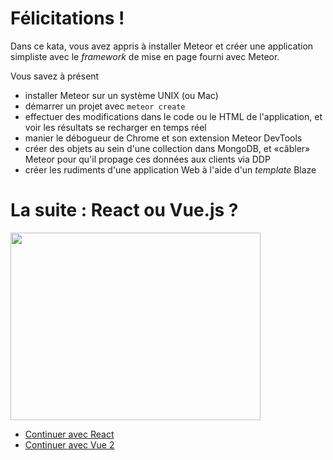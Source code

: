 # Félicitations !

Dans ce kata, vous avez appris à installer Meteor et créer une
application simpliste avec le *framework* de mise en page fourni avec
Meteor.

Vous savez à présent
- installer Meteor sur un système UNIX (ou Mac)
- démarrer un projet avec `meteor create`
- effectuer des modifications dans le code ou le HTML de l'application, et voir les résultats se recharger en temps réel
- manier le débogueur de Chrome et son extension Meteor DevTools
- créer des objets au sein d'une collection dans MongoDB, et «câbler» Meteor pour qu'il propage ces données aux clients via DDP
- créer les rudiments d'une application Web à l'aide d'un *template* Blaze


# La suite : React ou Vue.js ?

<img src="https://notyour9to5.files.wordpress.com/2013/05/fork-in-train-track.jpg" height=300 width=400>

- [Continuer avec React](https://katacoda.com/domq/scenarios/meteor-react)
- [Continuer avec Vue 2](https://katacoda.com/domq/scenarios/meteor-vue2)
